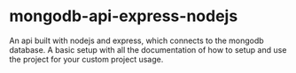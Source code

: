 # mongodb-api-express-nodejs
An api built with nodejs and express, which connects to the mongodb database. A basic setup with all the documentation of how to setup and use the project for your custom project usage.
